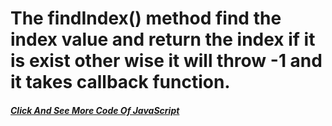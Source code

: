 # The findIndex() method find the index value and return the index if it is exist other wise it will throw -1 and it takes callback function.
##### [Click And See More Code Of JavaScript](../js/21.findIndex.js)